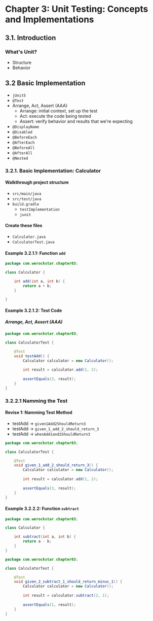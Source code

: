 # Chapter 3: Unit Testing: Concepts and Implementations

## 3.1. Introduction

### What's Unit?

- Structure
- Behavior

## 3.2 Basic Implementation

- `jUnit5`
- `@Test`
- Arrange, Act, Assert (AAA)
  - Arrange: initial context, set up the test
  - Act: execute the code being tested
  - Assert: verify behavior and results that we're expecting
- `@DisplayName`
- `@Disabled`
- `@BeforeEach`
- `@AfterEach`
- `@BeforeAll`
- `@AfterAll`
- `@Nested`

### 3.2.1. Basic Implementation: Calculator

#### Walkthrough project structure

- `src/main/java`
- `src/test/java`
- `build.gradle`
  - `testImplementation`
  - `junit`

#### Create these files

- `Calculator.java`
- `CalculatorTest.java`

#### Example 3.2.1.1: Function `add`

```java
package com.werockstar.chapter03;

class Calculator {

    int add(int a, int b) {
        return a + b;
    }

}
```

#### Example 3.2.1.2: Test Code

##### Arrange, Act, Assert (AAA)

```java
package com.werockstar.chapter03;

class CalculatorTest {

    @Test
    void testAdd() {
        Calculator calculator = new Calculator();
        
        int result = calculator.add(1, 2);
        
        assertEquals(3, result);
    }
}
```

### 3.2.2.1 Namming the Test

#### Revise 1: Namming Test Method

- testAdd -> `given1Add2ShouldReturn3`
- testAdd -> `given_1_add_2_should_return_3`
- testAdd -> `whenAdd1and2ShouldReturn3`

```java
package com.werockstar.chapter03;

class CalculatorTest {

    @Test
    void given_1_add_2_should_return_3() {
        Calculator calculator = new Calculator();
        
        int result = calculator.add(1, 2);
        
        assertEquals(3, result);
    }
}
```

#### Example 3.2.2.2: Function `subtract`

```java
package com.werockstar.chapter03;

class Calculator {

    int subtract(int a, int b) {
        return a - b;
    }
}
```

```java
package com.werockstar.chapter03;

class CalculatorTest {

    @Test
    void given_2_subtract_1_should_return_minus_1() {
        Calculator calculator = new Calculator();
        
        int result = calculator.subtract(2, 1);
        
        assertEquals(1, result);
    }
}
```
